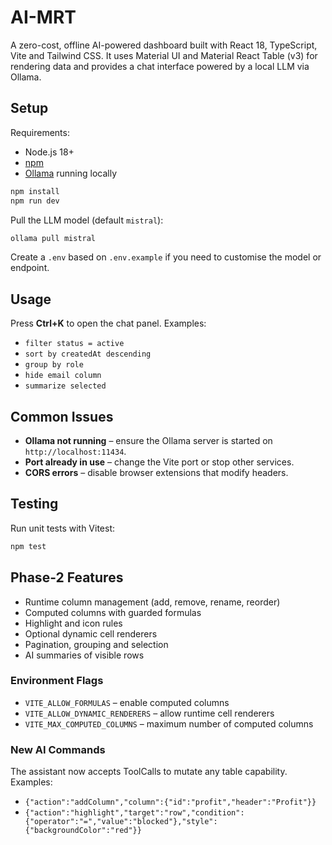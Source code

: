 # AI-MRT

A zero-cost, offline AI-powered dashboard built with React 18, TypeScript, Vite and Tailwind CSS. It uses Material UI and Material React Table (v3) for rendering data and provides a chat interface powered by a local LLM via Ollama.

## Setup

Requirements:

- Node.js 18+
- [npm](https://www.npmjs.com/)
- [Ollama](https://ollama.ai/) running locally

```bash
npm install
npm run dev
```

Pull the LLM model (default `mistral`):

```bash
ollama pull mistral
```

Create a `.env` based on `.env.example` if you need to customise the model or endpoint.

## Usage

Press **Ctrl+K** to open the chat panel. Examples:

- `filter status = active`
- `sort by createdAt descending`
- `group by role`
- `hide email column`
- `summarize selected`

## Common Issues

- **Ollama not running** – ensure the Ollama server is started on `http://localhost:11434`.
- **Port already in use** – change the Vite port or stop other services.
- **CORS errors** – disable browser extensions that modify headers.

## Testing

Run unit tests with Vitest:

```bash
npm test
```

## Phase-2 Features

- Runtime column management (add, remove, rename, reorder)
- Computed columns with guarded formulas
- Highlight and icon rules
- Optional dynamic cell renderers
- Pagination, grouping and selection
- AI summaries of visible rows

### Environment Flags

- `VITE_ALLOW_FORMULAS` – enable computed columns
- `VITE_ALLOW_DYNAMIC_RENDERERS` – allow runtime cell renderers
- `VITE_MAX_COMPUTED_COLUMNS` – maximum number of computed columns

### New AI Commands

The assistant now accepts ToolCalls to mutate any table capability. Examples:

- `{"action":"addColumn","column":{"id":"profit","header":"Profit"}}`
- `{"action":"highlight","target":"row","condition":{"operator":"=","value":"blocked"},"style":{"backgroundColor":"red"}}`

